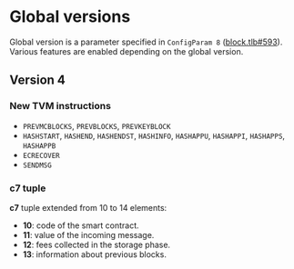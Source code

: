 # Global versions
Global version is a parameter specified in `ConfigParam 8` ([block.tlb#593](https://github.com/newton-blockchain/ton/blob/master/crypto/block/block.tlb#L593)).
Various features are enabled depending on the global version.

## Version 4

### New TVM instructions
* `PREVMCBLOCKS`, `PREVBLOCKS`, `PREVKEYBLOCK`
* `HASHSTART`, `HASHEND`, `HASHENDST`, `HASHINFO`, `HASHAPPU`, `HASHAPPI`, `HASHAPPS`, `HASHAPPB`
* `ECRECOVER`
* `SENDMSG`

### c7 tuple
**c7** tuple extended from 10 to 14 elements:
* **10**: code of the smart contract.
* **11**: value of the incoming message.
* **12**: fees collected in the storage phase.
* **13**: information about previous blocks.